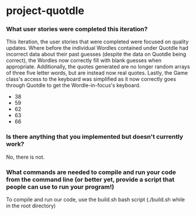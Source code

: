 # project-quotdle

### What user stories were completed this iteration?
This iteration, the user stories that were completed were focused on quality updates. Where before the individual Wordles contained under Quotdle had incorrect data about their past guesses (despite the data on Quotdle being correct), the Wordles now correctly fill with blank guesses when appropriate. Additionally, the quotes generated are no longer random arrays of three five letter words, but are instead now real quotes. Lastly, the Game class's access to the keyboard was simplified as it now correctly goes through Quotdle to get the Wordle-in-focus's keyboard.

* 38
* 59
* 62
* 63
* 66

### Is there anything that you implemented but doesn't currently work?
No, there is not.


### What commands are needed to compile and run your code from the command line (or better yet, provide a script that people can use to run your program!)
To compile and run our code, use the build.sh bash script (./build.sh while in the root directory)
